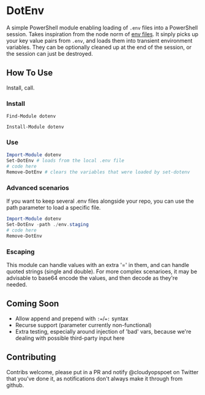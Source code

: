 # DotEnv

A simple PowerShell module enabling loading of `.env` files into a PowerShell session. Takes inspiration from the node norm of [env files](https://www.freecodecamp.org/news/nodejs-custom-env-files-in-your-apps-fa7b3e67abe1/). It sinply picks up your key value pairs from `.env`, and loads them into transient environment variables. They can be optionally cleaned up at the end of the session, or the session can just be destroyed.

## How To Use

Install, call.

### Install

`Find-Module dotenv`

`Install-Module dotenv`

### Use

```powershell
Import-Module dotenv
Set-DotEnv # loads from the local .env file
# code here
Remove-DotEnv # clears the variables that were loaded by set-dotenv
```

### Advanced scenarios

If you want to keep several .env files alongside your repo, you can use the path parameter to load a specific file.

```powershell
Import-Module dotenv
Set-DotEnv -path ./env.staging
# code here
Remove-DotEnv
```

### Escaping

This module can handle values with an extra '=' in them, and can handle quoted strings (single and double). For more complex scenarioes, it may be advisable to base64 encode the values, and then decode as they're needed.

## Coming Soon

- Allow append and prepend with `:=`/`=:` syntax
- Recurse support (parameter currently non-functional)
- Extra testing, especially around injection of 'bad' vars, because we're dealing with possible third-party input here

## Contributing

Contribs welcome, please put in a PR and notify @cloudyopspoet on Twitter that you've done it, as notifications don't always make it through from github.